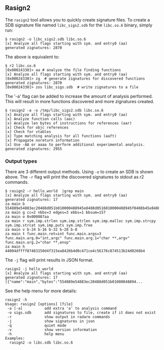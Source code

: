 ## Rasign2

The `rasign2` tool allows you to quickly create signature files. To create a SDB signature file named `libc_sigs2.sdb` for the `libc.so.6` binary, simply run:

```
$ rasign2 -o libc_sigs2.sdb libc.so.6
[x] Analyze all flags starting with sym. and entry0 (aa)
generated zignatures: 2870
```

The above is equivalent to:

```
$ r2 libc.so.6
[0x00024330]> aa # analyze the file finding functions
[x] Analyze all flags starting with sym. and entry0 (aa)
[0x00024330]> zg  # generate zignatures for discovered functions
generated zignatures: 2870
[0x00024330]> zos libc_sigs.sdb  # write zignatures to a file
```

The '-a' flag can be added to increase the amount of analysis performed. This will result in more functions discovered and more zignatures created.

```
$ rasign2 -a -o /tmp/libc_sigs2.sdb libc.so.6
[x] Analyze all flags starting with sym. and entry0 (aa)
[x] Analyze function calls (aac)
[x] Analyze len bytes of instructions for references (aar)
[x] Check for objc references
[x] Check for vtables
[x] Type matching analysis for all functions (aaft)
[x] Propagate noreturn information
[x] Use -AA or aaaa to perform additional experimental analysis.
generated zignatures: 2955
```

### Output types

There are 3 different output methods. Using `-o` to create an SDB is shown above. The `-r` flag will print the discovered signatures to stdout as r2 commands.

```
$ rasign2 -r hello_world  |grep main
[x] Analyze all flags starting with sym. and entry0 (aa)
generated zignatures: 17
za main b 554889e54883ec20488d051b010000488945e8488d0516010000488945f0488b45e84889c7e88cfeffff8945e0488b45f04889c7e87dfeffff8945e48b55e08b45e401d083c00148984889c7e875feffff488945f848837df800743e488b55e8488b45f84889d64889c7e827feffff488b55f0488b45f84889d64889c7e854feffff488b45f84889c7e818feffff488b45f84889c7e8ecfdffff90c9c3:ffffffffffffffffff000000000000ffffffffff000000000000ffffffffffffffffffffffff00000000ffffffffffffffffffffff00000000ffffffffffffffffffffffffffffffffffffffff00000000ffffffffffffffffffff00ffffffffffffffffffffffffffffff00000000ffffffffffffffffffffffffffffff00000000ffffffffffffffff00000000ffffffffffffffff00000000ffffff
za main g cc=2 nbbs=3 edges=3 ebbs=1 bbsum=157
za main o 0x000007aa
za main r sym.imp.strlen sym.imp.strlen sym.imp.malloc sym.imp.strcpy sym.imp.strcat sym.imp.puts sym.imp.free
za main v b-24 b-16 b-32 b-28 b-8
za main t func.main.ret=int func.main.args=3 func.main.arg.0="int,argc" func.main.arg.1="char **,argv" func.main.arg.2="char **,envp"
za main h 44004dffff87483150d4f315ea8426b4d0c471ce4c56176c874513b24d0266b4
```

The `-j` flag will print results in JSON format.

```
rasign2 -j hello_world
[x] Analyze all flags starting with sym. and entry0 (aa)
generated zignatures: 17
[{"name":"main","bytes":"554889e54883ec20488d051b01000048894...
```

See the help menu for more details:

```
rasign2 -h
Usage: rasign2 [options] [file]
 -a [-a]          add extra 'a' to analysis command
 -o sigs.sdb      add signatures to file, create if it does not exist
 -r               show output in radare commands
 -j               show signatures in json
 -q               quiet mode
 -v               show version information
 -h               help menu
Examples:
  rasign2 -o libc.sdb libc.so.6
```
